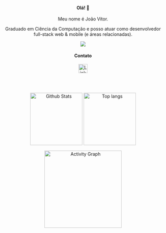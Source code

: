 <h4 align="center">
  Olá! 👋
</h4>

<p align="center">
  Meu nome é João Vítor.
</p>

<p align="center">
  Graduado em Ciência da Computação e posso atuar como desenvolvedor full-stack web & mobile (e áreas relacionadas).
</p>

<div align="center">
  <img
    src="https://skillicons.dev/icons?i=html,css,bootstrap,js,ts,go,php,wordpress,nodejs,express,react,tailwind,postgres,sqlite,vim,linux,docker,cs,vscode" />
</div>

<div align="center">
  <h4>
    Contato
  </h4>

  <a href='https://www.linkedin.com/in/jjoaovitor7/'>
    <img src='https://img.shields.io/badge/linkedin-%230077B5.svg?style=for-the-badge&logo=linkedin&logoColor=white'
      alt='LinkedIn' height='28' />
  </a>
</div>

<br /><br />

<div align="center">
  <div>
    <img src='https://github-readme-stats.vercel.app/api?username=jjoaovitor7&show_icons=true&theme=tokyonight'
      alt='Github Stats' height='164' />
    <img
      src='https://github-readme-stats.vercel.app/api/top-langs/?username=jjoaovitor7&layout=compact&theme=tokyonight'
      alt='Top langs' height='164' />
  </div>

  <img src='https://github-readme-activity-graph.vercel.app/graph?username=jjoaovitor7&theme=tokyo-night'
    alt='Activity Graph' height='242' />
</div>
